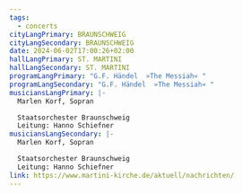```yaml
---
tags:
  - concerts
cityLangPrimary: BRAUNSCHWEIG
cityLangSecondary: BRAUNSCHWEIG
date: 2024-06-02T17:00:26+02:00
hallLangPrimary: ST. MARTINI
hallLangSecondary: ST. MARTINI
programLangPrimary: "G.F. Händel  »The Messiah« "
programLangSecondary: "G.F. Händel  »The Messiah« "
musiciansLangPrimary: |-
  Marlen Korf, Sopran

  Staatsorchester Braunschweig
  Leitung: Hanno Schiefner
musiciansLangSecondary: |-
  Marlen Korf, Sopran

  Staatsorchester Braunschweig
  Leitung: Hanno Schiefner
link: https://www.martini-kirche.de/aktuell/nachrichten/
---
```

